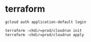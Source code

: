 # terraform

```
gcloud auth application-default login

terraform -chdir=prod/cloudrun init
terraform -chdir=prod/cloudrun apply
```
